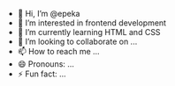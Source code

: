 - 👋 Hi, I’m @epeka
- 👀 I’m interested in frontend development
- 🌱 I’m currently learning HTML and CSS
- 💞️ I’m looking to collaborate on ...
- 📫 How to reach me ...
- 😄 Pronouns: ...
- ⚡ Fun fact: ...

<!---
epeka/epeka is a ✨ special ✨ repository because its `README.md` (this file) appears on your GitHub profile.
You can click the Preview link to take a look at your changes.
--->
